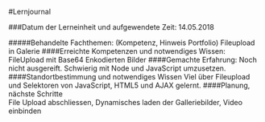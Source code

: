 #Lernjournal

###Datum der Lerneinheit und aufgewendete Zeit:           14.05.2018 
                                                 
#####Behandelte Fachthemen: (Kompetenz, Hinweis Portfolio)
 Fileupload in Galerie
####Erreichte Kompetenzen und notwendiges Wissen:         
 FileUpload mit Base64 Enkodierten Bilder 
####Gemachte Erfahrung:
Noch nicht ausgereift. Schwierig mit Node und JavaScript umzusetzen. 
####Standortbestimmung und notwendiges Wissen 
Viel über Fileupload und Selektoren von JavaScript, HTML5 und AJAX gelernt.
####Planung, nächste Schritte                              
File Upload abschliessen, Dynamisches laden der Galleriebilder, Video einbinden